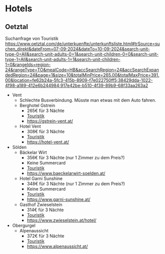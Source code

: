 # Hotels

## Oetztal

Suchanfrage von Touristik
https://www.oetztal.com/de/unterkuenfte/unterkunftsliste.html#trSource=suchen_direkt&dateFrom=07-09-2024&dateTo=10-09-2024&search-unit-type-0=All&search-unit-adults-0=1&search-unit-children-0=0&search-unit-type-1=All&search-unit-adults-1=1&search-unit-children-1=0&rangeIds=region-24&rangeType=TO&mealCode=HB&accSearchRegion=24&accSearchExpandedRegion=24&page=1&size=10&totalMinPrice=265.00&totalMaxPrice=391.00&location=fe62b24a-5fc3-415b-8909-f7e022750ff5;38429dda-1022-4f98-a189-412e6b244984;917e42be-b510-4f39-89b9-68f33aa263a2

* Vent
    * Schlechte Busverbindung. Müsste man etwas mit dem Auto fahren.
	* Berghotel Gstrein 
        * 265€ für 3 Nächte
		* [Touristik](https://www.oetztal.com/de/unterkuenfte/hotels/berghotel-gstrein.ad-1461.html?dateFrom=07-09-2024&dateTo=10-09-2024&search-unit-type-0=All&search-unit-adults-0=1&search-unit-children-0=0&search-unit-type-1=All&search-unit-adults-1=1&search-unit-children-1=0#trSource=suchen_direkt&dateFrom=07-09-2024&dateTo=10-09-2024&search-unit-type-0=All&search-unit-adults-0=1&search-unit-children-0=0&search-unit-type-1=All&search-unit-adults-1=1&search-unit-children-1=0&rangeIds=region-24&rangeType=TO&mealCode=HB&accSearchRegion=24&accSearchExpandedRegion=24&page=1&size=10&totalMinPrice=265.00&totalMaxPrice=391.00&location=fe62b24a-5fc3-415b-8909-f7e022750ff5;38429dda-1022-4f98-a189-412e6b244984;917e42be-b510-4f39-89b9-68f33aa263a2&requestId=8c1f2eae-49e0-4a82-9655-c9d103688798)
		* https://gstrein-vent.at/
	* Hotel Vent 
        * 308€ für 3 Nächte
		* [Touristik](https://www.oetztal.com/de/unterkuenfte/hotels/hotel-vent.ad-1446.html?dateFrom=07-09-2024&dateTo=10-09-2024&search-unit-type-0=All&search-unit-adults-0=1&search-unit-children-0=0&search-unit-type-1=All&search-unit-adults-1=1&search-unit-children-1=0#trSource=suchen_direkt&dateFrom=07-09-2024&dateTo=10-09-2024&search-unit-type-0=All&search-unit-adults-0=1&search-unit-children-0=0&search-unit-type-1=All&search-unit-adults-1=1&search-unit-children-1=0&rangeIds=region-24&rangeType=TO&mealCode=HB&accSearchRegion=24&accSearchExpandedRegion=24&page=1&size=10&totalMinPrice=265.00&totalMaxPrice=391.00&location=fe62b24a-5fc3-415b-8909-f7e022750ff5;38429dda-1022-4f98-a189-412e6b244984;917e42be-b510-4f39-89b9-68f33aa263a2&requestId=8c1f2eae-49e0-4a82-9655-c9d103688798)
		* https://hotel-vent.at/
* Sölden
	* Bäckelar Wirt 
        * 356€ für 3 Nächte (nur 1 Zimmer zu dem Preis?)
        * Keine Summercard
		* [Touristik](https://www.oetztal.com/de/unterkuenfte/hotels/baeckelar-wirt.ad-1171.html?dateFrom=07-09-2024&dateTo=10-09-2024&search-unit-type-0=All&search-unit-adults-0=1&search-unit-children-0=0&search-unit-type-1=All&search-unit-adults-1=1&search-unit-children-1=0#trSource=suchen_direkt&dateFrom=07-09-2024&dateTo=10-09-2024&search-unit-type-0=All&search-unit-adults-0=1&search-unit-children-0=0&search-unit-type-1=All&search-unit-adults-1=1&search-unit-children-1=0&rangeIds=region-24&rangeType=TO&mealCode=HB&accSearchRegion=24&accSearchExpandedRegion=24&page=1&size=10&totalMinPrice=265.00&totalMaxPrice=391.00&location=fe62b24a-5fc3-415b-8909-f7e022750ff5;38429dda-1022-4f98-a189-412e6b244984;917e42be-b510-4f39-89b9-68f33aa263a2&requestId=8c1f2eae-49e0-4a82-9655-c9d103688798)
        * https://www.baeckelarwirt-soelden.at/
	* Hotel Garni Sunshine 
        * 348€ für 3 Nächte (nur 1 Zimmer zu dem Preis?)
        * Keine Summercard
		* [Touristik](https://www.oetztal.com/de/unterkuenfte/hotels/hotel-garni-sunshine.ad-1159.html?dateFrom=07-09-2024&dateTo=10-09-2024&search-unit-type-0=All&search-unit-adults-0=1&search-unit-children-0=0&search-unit-type-1=All&search-unit-adults-1=1&search-unit-children-1=0#trSource=suchen_direkt&dateFrom=07-09-2024&dateTo=10-09-2024&search-unit-type-0=All&search-unit-adults-0=1&search-unit-children-0=0&search-unit-type-1=All&search-unit-adults-1=1&search-unit-children-1=0&rangeIds=region-24&rangeType=TO&mealCode=HB&accSearchRegion=24&accSearchExpandedRegion=24&page=1&size=10&totalMinPrice=265.00&totalMaxPrice=391.00&location=fe62b24a-5fc3-415b-8909-f7e022750ff5;38429dda-1022-4f98-a189-412e6b244984;917e42be-b510-4f39-89b9-68f33aa263a2&requestId=8c1f2eae-49e0-4a82-9655-c9d103688798)
        * https://www.garni-sunshine.at/
    * Gasthof Zwieselstein
        * 314€ für 3 Nächte
        * [Touristik](https://www.oetztal.com/de/unterkuenfte/hotels/hotel-gasthof-zwieselstein.ad-1496.html?dateFrom=07-09-2024&dateTo=10-09-2024&search-unit-type-0=All&search-unit-adults-0=1&search-unit-children-0=0&search-unit-type-1=All&search-unit-adults-1=1&search-unit-children-1=0#trSource=buchungszeile&season=SO&size=10&accSearchRegion=24&accSearchExpandedRegion=&nights=0&dateFrom=07-09-2024&dateTo=10-09-2024&search-unit-type-0=All&search-unit-adults-0=1&search-unit-children-0=0&search-unit-type-1=All&search-unit-adults-1=1&search-unit-children-1=0&rangeIds=region-24&rangeType=TO&page=1&requestId=6ae3ebcb-ea50-4305-a692-9fedc3e932ff)
        * https://www.zwieselstein.at/hotel/
* Obergurgel
	* Alpenaussicht 
        * 372€ für 3 Nächte
		* [Touristik](https://www.oetztal.com/de/unterkuenfte/hotels/hotel-alpenaussicht.ad-559.html?dateFrom=07-09-2024&dateTo=10-09-2024&search-unit-type-0=All&search-unit-adults-0=1&search-unit-children-0=0&search-unit-type-1=All&search-unit-adults-1=1&search-unit-children-1=0#trSource=suchen_direkt&dateFrom=07-09-2024&dateTo=10-09-2024&search-unit-type-0=All&search-unit-adults-0=1&search-unit-children-0=0&search-unit-type-1=All&search-unit-adults-1=1&search-unit-children-1=0&rangeIds=region-24&rangeType=TO&mealCode=HB&accSearchRegion=24&accSearchExpandedRegion=24&page=1&size=10&totalMinPrice=265.00&totalMaxPrice=391.00&location=fe62b24a-5fc3-415b-8909-f7e022750ff5;38429dda-1022-4f98-a189-412e6b244984;917e42be-b510-4f39-89b9-68f33aa263a2&requestId=8c1f2eae-49e0-4a82-9655-c9d103688798)
		* https://www.alpenaussicht.at/